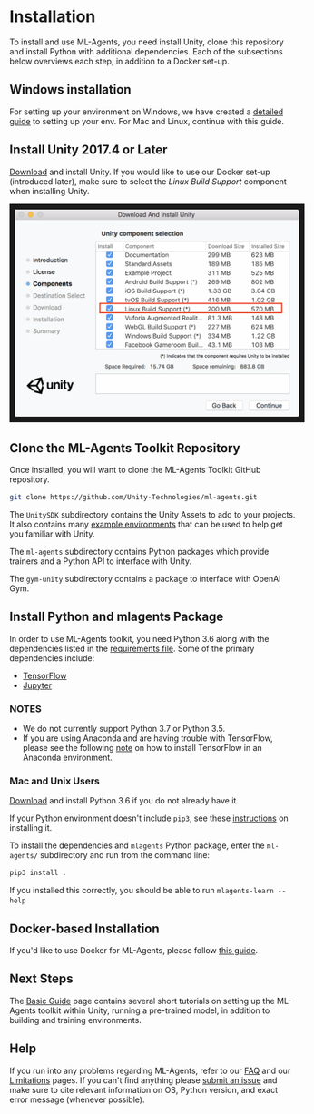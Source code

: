 # Installation

To install and use ML-Agents, you need install Unity, clone this repository and
install Python with additional dependencies. Each of the subsections below
overviews each step, in addition to a Docker set-up.

## Windows installation
For setting up your environment on Windows, we have created a [detailed
guide](Installation-Windows.md) to setting up your env. For Mac and Linux,
continue with this guide.

## Install **Unity 2017.4** or Later

[Download](https://store.unity.com/download) and install Unity. If you would
like to use our Docker set-up (introduced later), make sure to select the _Linux
Build Support_ component when installing Unity.

<p align="center">
  <img src="images/unity_linux_build_support.png"
       alt="Linux Build Support"
       width="500" border="10" />
</p>

## Clone the ML-Agents Toolkit Repository

Once installed, you will want to clone the ML-Agents Toolkit GitHub repository.

```sh
git clone https://github.com/Unity-Technologies/ml-agents.git
```

The `UnitySDK` subdirectory contains the Unity Assets to add to your projects.
It also contains many [example environments](Learning-Environment-Examples.md)
that can be used to help get you familiar with Unity.

The `ml-agents` subdirectory contains Python packages which provide
trainers and a Python API to interface with Unity.

The `gym-unity` subdirectory contains a package to interface with OpenAI Gym.

## Install Python and mlagents Package

In order to use ML-Agents toolkit, you need Python 3.6 along with the
dependencies listed in the [requirements file](../ml-agents/requirements.txt).
Some of the primary dependencies include:

- [TensorFlow](Background-TensorFlow.md)
- [Jupyter](Background-Jupyter.md)

### NOTES

- We do not currently support Python 3.7 or Python 3.5.
- If you are using Anaconda and are having trouble with TensorFlow, please see
  the following
  [note](https://www.tensorflow.org/install/install_mac#installing_with_anaconda)
  on how to install TensorFlow in an Anaconda environment.

### Mac and Unix Users

[Download](https://www.python.org/downloads/) and install Python 3.6 if you do not
already have it.

If your Python environment doesn't include `pip3`, see these
[instructions](https://packaging.python.org/guides/installing-using-linux-tools/#installing-pip-setuptools-wheel-with-linux-package-managers)
on installing it.

To install the dependencies and `mlagents` Python package, enter the
`ml-agents/` subdirectory and run from the command line:

```sh
pip3 install .
```

If you installed this correctly, you should be able to run
`mlagents-learn --help`

## Docker-based Installation

If you'd like to use Docker for ML-Agents, please follow
[this guide](Using-Docker.md).

## Next Steps

The [Basic Guide](Basic-Guide.md) page contains several short tutorials on
setting up the ML-Agents toolkit within Unity, running a pre-trained model, in
addition to building and training environments.

## Help

If you run into any problems regarding ML-Agents, refer to our [FAQ](FAQ.md) and
our [Limitations](Limitations.md) pages. If you can't find anything please
[submit an issue](https://github.com/Unity-Technologies/ml-agents/issues) and
make sure to cite relevant information on OS, Python version, and exact error
message (whenever possible).
